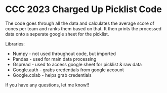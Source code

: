 # CCC 2023 Charged Up Picklist Code

The code goes through all the data and calculates the average score of cones per team and ranks them based on that. It then prints the processed data onto a seperate google sheet for the picklist. 

Libraries:
- Numpy - not used throughout code, but imported
- Pandas - used for main data processing
- Gspread - used to access google sheet for picklist & raw data
- Google.auth - grabs credentials from google account
- Google.colab - helps grab credentials

If you have any questions, let me know!!
